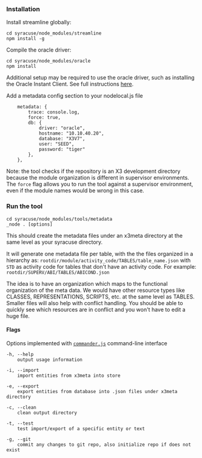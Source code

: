 ### Installation
Install streamline globally:

```
cd syracuse/node_modules/streamline
npm install -g
```

Compile the oracle driver:

```
cd syracuse/node_modules/oracle
npm install
```

Additional setup may be required to use the oracle driver, such as installing the Oracle Instant Client. See full instructions [here](https://github.com/joeferner/node-oracle/blob/master/INSTALL.md).

Add a metadata config section to your nodelocal.js file

```
    metadata: {
        trace: console.log,
        force: true,
        db: {
            driver: "oracle",
            hostname: "10.10.40.20",
            database: "X3V7",
            user: "SEED",
            password: "tiger"
        },
    },
```

Note: the tool checks if the repository is an X3 development directory because the module organization is different in supervisor environments. The `force` flag allows you to run the tool against a supervisor environment, even if the module names would be wrong in this case.

### Run the tool
```
cd syracuse/node_modules/tools/metadata
_node . [options]
```

This should create the metadata files under an x3meta directory at the same level as your syracuse directory.

It will generate one metadata file per table, with the the files organized in a hierarchy as: `rootdir/module/activity_code/TABLES/table_name.json` with `STD` as activity code for tables that don't have an activity code.
For example: `rootdir/SUPERV/ABI/TABLES/ABICOND.json`

The idea is to have an organization which maps to the functional organization of the meta data. We would have other resource types like CLASSES, REPRESENTATIONS, SCRIPTS, etc. at the same level as TABLES. Smaller files will also help with conflict handling. You should be able to quickly see which resources are in conflict and you won't have to edit a huge file.

#### Flags
Options implemented with [`commander.js`](https://github.com/visionmedia/commander.js/) command-line interface
```
-h, --help
    output usage information

-i, --import
    import entities from x3meta into store

-e, --export
    export entities from database into .json files under x3meta directory

-c, --clean
    clean output directory

-t, --test
    test import/export of a specific entity or text

-g, --git
    commit any changes to git repo, also initialize repo if does not exist
```
